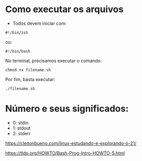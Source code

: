 # Como executar os arquivos

- Todos devem iniciar com: 
```
#!/bin/zsh
```
ou: 
```
#!/bin/bash
```

No terminal, precisamos executar o comando: 
```
chmod +x filename.sh
```

Por fim, basta executar: 
```
./filename.sh
```

# Número e seus significados:
- 0: stdin
- 1: stdout
- 2: stderr

https://cleitonbueno.com/linux-estudando-e-explorando-o-21/


https://tldp.org/HOWTO/Bash-Prog-Intro-HOWTO-5.html
